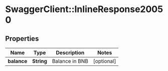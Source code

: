 # SwaggerClient::InlineResponse20050

## Properties
Name | Type | Description | Notes
------------ | ------------- | ------------- | -------------
**balance** | **String** | Balance in BNB | [optional] 

